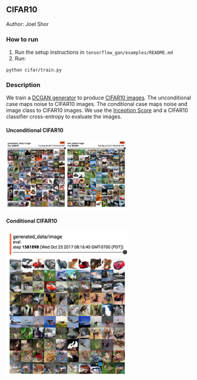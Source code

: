 ## CIFAR10

Author: Joel Shor

### How to run


1. Run the setup instructions in `tensorflow_gan/examples/README.md`
1. Run:

```
python cifar/train.py
```

### Description

We train a [DCGAN generator](https://arxiv.org/abs/1511.06434) to produce [CIFAR10 images](https://www.cs.toronto.edu/~kriz/cifar.html).
The unconditional case maps noise to CIFAR10 images. The conditional case maps
noise and image class to CIFAR10 images. We use the [Inception Score](https://arxiv.org/abs/1606.03498)
and a CIFAR10 classifier cross-entropy to evaluate the images.

#### Unconditional CIFAR10
<img src="images/cifar_unconditional_gan.png" title="Unconditional GAN" width="330" />

#### Conditional CIFAR10
<img src="images/cifar_conditional_gan.png" title="Conditional GAN" width="330" />
